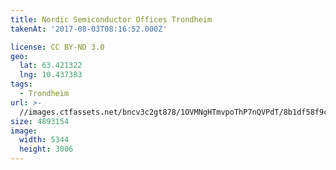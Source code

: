 ```yaml
---
title: Nordic Semiconductor Offices Trondheim
takenAt: '2017-08-03T08:16:52.000Z'

license: CC BY-ND 3.0
geo:
  lat: 63.421322
  lng: 10.437383
tags:
  - Trondheim
url: >-
  //images.ctfassets.net/bncv3c2gt878/1OVMNgHTmvpoThP7nQVPdT/8b1df58f9c4af85646ca4569c970f744/nordic-semiconductor-offices-trondheim_36407780905_o
size: 4893154
image:
  width: 5344
  height: 3006
---
```


